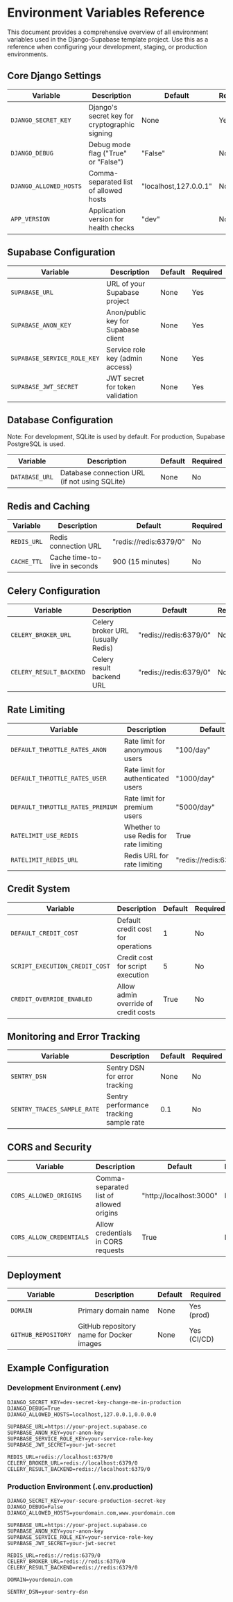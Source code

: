 # Environment Variables Reference

This document provides a comprehensive overview of all environment variables used in the Django-Supabase template project. Use this as a reference when configuring your development, staging, or production environments.

## Core Django Settings

| Variable | Description | Default | Required |
|----------|-------------|---------|----------|
| `DJANGO_SECRET_KEY` | Django's secret key for cryptographic signing | None | Yes |
| `DJANGO_DEBUG` | Debug mode flag ("True" or "False") | "False" | No |
| `DJANGO_ALLOWED_HOSTS` | Comma-separated list of allowed hosts | "localhost,127.0.0.1" | No |
| `APP_VERSION` | Application version for health checks | "dev" | No |

## Supabase Configuration

| Variable | Description | Default | Required |
|----------|-------------|---------|----------|
| `SUPABASE_URL` | URL of your Supabase project | None | Yes |
| `SUPABASE_ANON_KEY` | Anon/public key for Supabase client | None | Yes |
| `SUPABASE_SERVICE_ROLE_KEY` | Service role key (admin access) | None | Yes |
| `SUPABASE_JWT_SECRET` | JWT secret for token validation | None | Yes |

## Database Configuration

Note: For development, SQLite is used by default. For production, Supabase PostgreSQL is used.

| Variable | Description | Default | Required |
|----------|-------------|---------|----------|
| `DATABASE_URL` | Database connection URL (if not using SQLite) | None | No |

## Redis and Caching

| Variable | Description | Default | Required |
|----------|-------------|---------|----------|
| `REDIS_URL` | Redis connection URL | "redis://redis:6379/0" | No |
| `CACHE_TTL` | Cache time-to-live in seconds | 900 (15 minutes) | No |

## Celery Configuration

| Variable | Description | Default | Required |
|----------|-------------|---------|----------|
| `CELERY_BROKER_URL` | Celery broker URL (usually Redis) | "redis://redis:6379/0" | No |
| `CELERY_RESULT_BACKEND` | Celery result backend URL | "redis://redis:6379/0" | No |

## Rate Limiting

| Variable | Description | Default | Required |
|----------|-------------|---------|----------|
| `DEFAULT_THROTTLE_RATES_ANON` | Rate limit for anonymous users | "100/day" | No |
| `DEFAULT_THROTTLE_RATES_USER` | Rate limit for authenticated users | "1000/day" | No |
| `DEFAULT_THROTTLE_RATES_PREMIUM` | Rate limit for premium users | "5000/day" | No |
| `RATELIMIT_USE_REDIS` | Whether to use Redis for rate limiting | True | No |
| `RATELIMIT_REDIS_URL` | Redis URL for rate limiting | "redis://redis:6379/2" | No |

## Credit System

| Variable | Description | Default | Required |
|----------|-------------|---------|----------|
| `DEFAULT_CREDIT_COST` | Default credit cost for operations | 1 | No |
| `SCRIPT_EXECUTION_CREDIT_COST` | Credit cost for script execution | 5 | No |
| `CREDIT_OVERRIDE_ENABLED` | Allow admin override of credit costs | True | No |

## Monitoring and Error Tracking

| Variable | Description | Default | Required |
|----------|-------------|---------|----------|
| `SENTRY_DSN` | Sentry DSN for error tracking | None | No |
| `SENTRY_TRACES_SAMPLE_RATE` | Sentry performance tracking sample rate | 0.1 | No |

## CORS and Security

| Variable | Description | Default | Required |
|----------|-------------|---------|----------|
| `CORS_ALLOWED_ORIGINS` | Comma-separated list of allowed origins | "http://localhost:3000" | No |
| `CORS_ALLOW_CREDENTIALS` | Allow credentials in CORS requests | True | No |

## Deployment

| Variable | Description | Default | Required |
|----------|-------------|---------|----------|
| `DOMAIN` | Primary domain name | None | Yes (prod) |
| `GITHUB_REPOSITORY` | GitHub repository name for Docker images | None | Yes (CI/CD) |

## Example Configuration

### Development Environment (.env)

```env
DJANGO_SECRET_KEY=dev-secret-key-change-me-in-production
DJANGO_DEBUG=True
DJANGO_ALLOWED_HOSTS=localhost,127.0.0.1,0.0.0.0

SUPABASE_URL=https://your-project.supabase.co
SUPABASE_ANON_KEY=your-anon-key
SUPABASE_SERVICE_ROLE_KEY=your-service-role-key
SUPABASE_JWT_SECRET=your-jwt-secret

REDIS_URL=redis://localhost:6379/0
CELERY_BROKER_URL=redis://localhost:6379/0
CELERY_RESULT_BACKEND=redis://localhost:6379/0
```

### Production Environment (.env.production)

```env
DJANGO_SECRET_KEY=your-secure-production-secret-key
DJANGO_DEBUG=False
DJANGO_ALLOWED_HOSTS=yourdomain.com,www.yourdomain.com

SUPABASE_URL=https://your-project.supabase.co
SUPABASE_ANON_KEY=your-anon-key
SUPABASE_SERVICE_ROLE_KEY=your-service-role-key
SUPABASE_JWT_SECRET=your-jwt-secret

REDIS_URL=redis://redis:6379/0
CELERY_BROKER_URL=redis://redis:6379/0
CELERY_RESULT_BACKEND=redis://redis:6379/0

DOMAIN=yourdomain.com

SENTRY_DSN=your-sentry-dsn
```
